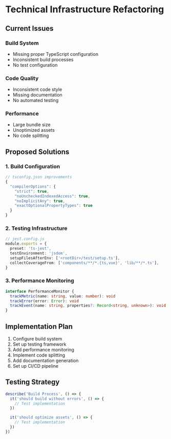 # Technical Infrastructure Refactoring

## Current Issues

### Build System

- Missing proper TypeScript configuration
- Inconsistent build processes
- No test configuration

### Code Quality

- Inconsistent code style
- Missing documentation
- No automated testing

### Performance

- Large bundle size
- Unoptimized assets
- No code splitting

## Proposed Solutions

### 1. Build Configuration

```typescript
// tsconfig.json improvements
{
  "compilerOptions": {
    "strict": true,
    "noUncheckedIndexedAccess": true,
    "noImplicitAny": true,
    "exactOptionalPropertyTypes": true
  }
}
```

### 2. Testing Infrastructure

```typescript
// jest.config.js
module.exports = {
  preset: 'ts-jest',
  testEnvironment: 'jsdom',
  setupFilesAfterEnv: ['<rootDir>/test/setup.ts'],
  collectCoverageFrom: ['components/**/*.{ts,vue}', 'lib/**/*.ts'],
}
```

### 3. Performance Monitoring

```typescript
interface PerformanceMonitor {
  trackMetric(name: string, value: number): void
  trackError(error: Error): void
  trackEvent(name: string, properties?: Record<string, unknown>): void
}
```

## Implementation Plan

1. Configure build system
2. Set up testing framework
3. Add performance monitoring
4. Implement code splitting
5. Add documentation generation
6. Set up CI/CD pipeline

## Testing Strategy

```typescript
describe('Build Process', () => {
  it('should build without errors', () => {
    // Test implementation
  })

  it('should optimize assets', () => {
    // Test implementation
  })
})
```
